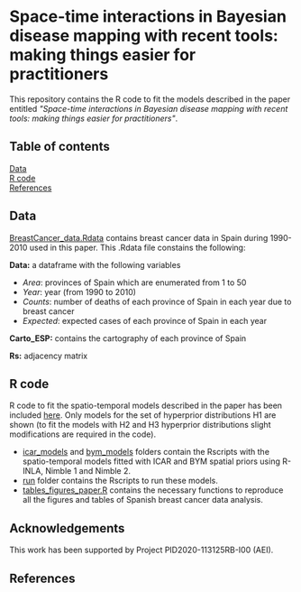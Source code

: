 # Space-time interactions in Bayesian disease mapping with recent tools: making things easier for practitioners
This repository contains the R code to fit the models described in the paper entitled *"Space-time interactions in Bayesian disease mapping with recent tools: making things easier for practitioners"*.

## Table of contents
[Data](##Data)  
[R code](##R-code)<br/>
[References](##References)



## Data
[BreastCancer_data.Rdata](https://github.com/ArantxaUrdangarin/Comparing-R-INLA-and-NIMBLE/blob/main/R/BreastCancer_data.Rdata) contains breast cancer data in Spain during 1990-2010 used in this paper. 
This .Rdata file constains the following:

**Data:** a dataframe with the following variables
 - *Area*: provinces of Spain which are enumerated from 1 to 50
 - *Year*: year (from 1990 to 2010)
 - *Counts*: number of deaths of each province of Spain in each year due to breast cancer
 - *Expected*: expected cases of each province of Spain in each year

**Carto_ESP:** contains the cartography of each province of Spain

**Rs:** adjacency matrix


## R code
R code to fit the spatio-temporal models described in the paper has been included [here](https://github.com/ArantxaUrdangarin/Comparing-R-INLA-and-NIMBLE/blob/main/R).
Only models for the set of hyperprior distributions H1 are shown (to fit the models with H2 and H3 hyperprior distributions slight modifications are required in the code). 
- [icar_models](https://github.com/ArantxaUrdangarin/Comparing-R-INLA-and-NIMBLE/blob/main/R/icar_models) and [bym_models](https://github.com/ArantxaUrdangarin/Comparing-R-INLA-and-NIMBLE/blob/main/R/bym_models) folders contain the Rscripts with the spatio-temporal models fitted with ICAR and BYM spatial priors using R-INLA, Nimble 1 and Nimble 2. 
- [run](https://github.com/ArantxaUrdangarin/Comparing-R-INLA-and-NIMBLE/blob/main/R/run) folder contains the Rscripts to run these models.
- [tables_figures_paper.R](https://github.com/ArantxaUrdangarin/Comparing-R-INLA-and-NIMBLE/blob/main/R/tables_figures_paper.R) contains the necessary functions to reproduce all the figures and tables of Spanish breast cancer data analysis.

## Acknowledgements
This work has been supported by Project PID2020-113125RB-I00 (AEI).

## References

